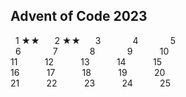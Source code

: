 ## Advent of Code 2023

&nbsp;
1 ★★ &nbsp;&nbsp;&nbsp;&nbsp;
2 ★★ &nbsp;&nbsp;&nbsp;&nbsp;
3 &nbsp;&nbsp;&nbsp;&nbsp;&nbsp;&nbsp; &nbsp;&nbsp;&nbsp;&nbsp;
4 &nbsp;&nbsp;&nbsp;&nbsp;&nbsp;&nbsp; &nbsp;&nbsp;&nbsp;&nbsp;
5 &nbsp;&nbsp;&nbsp;&nbsp;&nbsp;&nbsp;\
&nbsp;
6 &nbsp;&nbsp;&nbsp;&nbsp;&nbsp;&nbsp; &nbsp;&nbsp;&nbsp;&nbsp;
7 &nbsp;&nbsp;&nbsp;&nbsp;&nbsp;&nbsp; &nbsp;&nbsp;&nbsp;&nbsp;
8 &nbsp;&nbsp;&nbsp;&nbsp;&nbsp;&nbsp; &nbsp;&nbsp;&nbsp;&nbsp;
9 &nbsp;&nbsp;&nbsp;&nbsp;&nbsp;&nbsp; &nbsp;&nbsp;
10 &nbsp;&nbsp;&nbsp;&nbsp;&nbsp;&nbsp;\
11 &nbsp;&nbsp;&nbsp;&nbsp;&nbsp;&nbsp; &nbsp;&nbsp;
12 &nbsp;&nbsp;&nbsp;&nbsp;&nbsp;&nbsp; &nbsp;&nbsp;
13 &nbsp;&nbsp;&nbsp;&nbsp;&nbsp;&nbsp; &nbsp;&nbsp;
14 &nbsp;&nbsp;&nbsp;&nbsp;&nbsp;&nbsp; &nbsp;&nbsp;
15 &nbsp;&nbsp;&nbsp;&nbsp;&nbsp;&nbsp;\
16 &nbsp;&nbsp;&nbsp;&nbsp;&nbsp;&nbsp; &nbsp;&nbsp;
17 &nbsp;&nbsp;&nbsp;&nbsp;&nbsp;&nbsp; &nbsp;&nbsp;
18 &nbsp;&nbsp;&nbsp;&nbsp;&nbsp;&nbsp; &nbsp;&nbsp;
19 &nbsp;&nbsp;&nbsp;&nbsp;&nbsp;&nbsp; &nbsp;&nbsp;
20 &nbsp;&nbsp;&nbsp;&nbsp;&nbsp;&nbsp;\
21 &nbsp;&nbsp;&nbsp;&nbsp;&nbsp;&nbsp; &nbsp;&nbsp;
22 &nbsp;&nbsp;&nbsp;&nbsp;&nbsp;&nbsp; &nbsp;&nbsp;
23 &nbsp;&nbsp;&nbsp;&nbsp;&nbsp;&nbsp; &nbsp;&nbsp;
24 &nbsp;&nbsp;&nbsp;&nbsp;&nbsp;&nbsp; &nbsp;&nbsp;
25 &nbsp;&nbsp;&nbsp;&nbsp;&nbsp;&nbsp;
